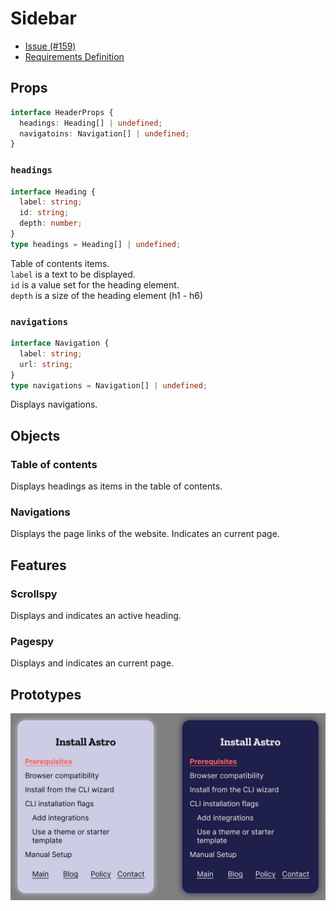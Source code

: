 # Sidebar  

<!--  -->
- [Issue (#159)](https://github.com/7rs/pages/issues/159)
- [Requirements Definition](/docs/rd/sidebar.md)
<!--  -->

## Props  

  ```ts
  interface HeaderProps {
    headings: Heading[] | undefined;
    navigatoins: Navigation[] | undefined;
  }
  ```  

### `headings`  

  ```ts
  interface Heading {
    label: string;
    id: string;
    depth: number;
  }
  type headings = Heading[] | undefined;
  ```  

  Table of contents items.  
  `label` is a text to be displayed.  
  `id` is a value set for the heading element.  
  `depth` is a size of the heading element (h1 - h6)  

### `navigations`  

  ```ts
  interface Navigation {
    label: string;
    url: string;
  }
  type navigations = Navigation[] | undefined;
  ```  

  Displays navigations.  

## Objects  

### Table of contents  

  Displays headings as items in the table of contents.

### Navigations  

  Displays the page links of the website.
  Indicates an current page.  

## Features  

### Scrollspy  

  Displays and indicates an active heading.  

### Pagespy  

  Displays and indicates an current page.  

## Prototypes  

  ![layouts](/docs/design/assets/sidebar.jpg)  
